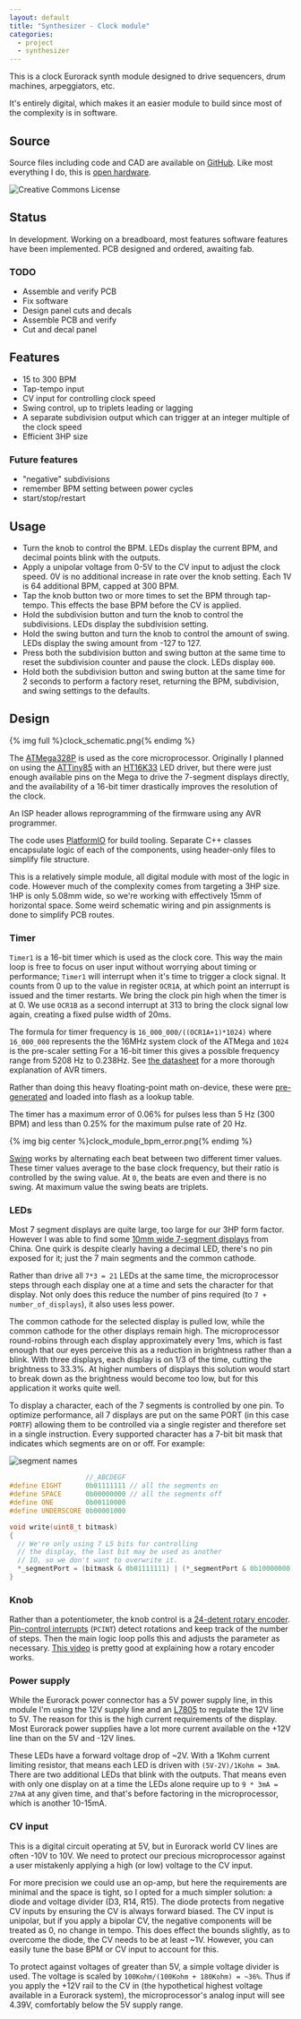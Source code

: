 ```yaml
---
layout: default
title: "Synthesizer - Clock module"
categories:
  - project
  - synthesizer
---
```


This is a clock Eurorack synth module designed to drive sequencers, drum machines, arpeggiators, etc.

It's entirely digital, which makes it an easier module to build since most of the complexity is in software.

## Source

Source files including code and CAD are available on [GitHub](https://github.com/rabidaudio/synthesizer/tree/master/clock). Like most everything I do, this is [open hardware](http://creativecommons.org/licenses/by-nc-sa/4.0/).

![Creative Commons License](https://i.creativecommons.org/l/by-nc-sa/4.0/88x31.png)

## Status

In development. Working on a breadboard, most features software features have been implemented. PCB designed and ordered, awaiting fab.

### TODO

- Assemble and verify PCB
- Fix software
- Design panel cuts and decals
- Assemble PCB and verify
- Cut and decal panel

## Features

- 15 to 300 BPM
- Tap-tempo input
- CV input for controlling clock speed
- Swing control, up to triplets leading or lagging
- A separate subdivision output which can trigger at an integer multiple of the clock speed
- Efficient 3HP size

### Future features

- "negative" subdivisions
- remember BPM setting between power cycles
- start/stop/restart

## Usage

- Turn the knob to control the BPM. LEDs display the current BPM, and decimal points blink with the outputs.
- Apply a unipolar voltage from 0-5V to the CV input to adjust the clock speed. 0V is no additional increase in rate over the knob setting. Each 1V is 64 additional BPM, capped at 300 BPM.
- Tap the knob button two or more times to set the BPM through tap-tempo. This effects the base BPM before the CV is applied.
- Hold the subdivision button and turn the knob to control the subdivisions. LEDs display the subdivision setting.
- Hold the swing button and turn the knob to control the amount of swing. LEDs display the swing amount from -127 to 127.
- Press both the subdivision button and swing button at the same time to reset the subdivision counter and pause the clock. LEDs display `000`.
- Hold both the subdivision button and swing button at the same time for 2 seconds to perform a factory reset, returning the BPM, subdivision, and swing settings to the defaults.

## Design

{% img full %}clock_schematic.png{% endimg %}

The [ATMega328P](/resources#ATMega328P) is used as the core microprocessor. Originally I planned on using the [ATTiny85](/resources#ATTiny85) with an [HT16K33](resources#HT16K33) LED driver, but there were just enough available pins on the Mega to drive the 7-segment displays directly, and the availability of a 16-bit timer drastically improves the resolution of the clock.

An ISP header allows reprogramming of the firmware using any AVR programmer.

The code uses [PlatformIO](https://platformio.org/) for build tooling. Separate C++ classes encapsulate logic of each of the components, using header-only files to simplify file structure.

This is a relatively simple module, all digital module with most of the logic in code. However much of the complexity comes from targeting a 3HP size. 1HP is only 5.08mm wide, so we're working with effectively 15mm of horizontal space. Some weird schematic wiring and pin assignments is done to simplify PCB routes.

### Timer

`Timer1` is a 16-bit timer which is used as the clock core. This way the main loop is free to focus on user input without worrying about timing or performance; `Timer1` will interrupt when it's time to trigger a clock signal. It counts from 0 up to the value in register `OCR1A`, at which point an interrupt is issued and the timer restarts. We bring the clock pin high when the timer is at 0. We use `OCR1B` as a second interrupt at 313 to bring the clock signal low again, creating a fixed pulse width of 20ms.

The formula for timer frequency is `16_000_000/((OCR1A+1)*1024)` where `16_000_000` represents the the 16MHz system clock of the ATMega and `1024` is the pre-scaler setting For a 16-bit timer this gives a possible frequency range from 5208 Hz to 0.238Hz. See [the datasheet](/resources#ATMega328P) for a more thorough explanation of AVR timers.

Rather than doing this heavy floating-point math on-device, these were [pre-generated](https://docs.google.com/spreadsheets/d/e/2PACX-1vRYF0LwfJ1-PHLnWnM49WWA0hqCR1MDAl3SorFMbPlyfnnnua1AY_6QSFmG-xYukErxw6XOodOVI3JO/pubhtml) and loaded into flash as a lookup table.

The timer has a maximum error of 0.06% for pulses less than 5 Hz (300 BPM) and less than 0.25% for the maximum pulse rate of 20 Hz.

{% img big center %}clock_module_bpm_error.png{% endimg %}

[Swing](https://en.wikipedia.org/wiki/Swing_(jazz_performance_style)) works by alternating each beat between two different timer values. These timer values average to the base clock frequency, but their ratio is controlled by the swing value. At `0`, the beats are even and there is no swing. At maximum value the swing beats are triplets.

<!-- TODO: subdivisions -->

### LEDs

Most 7 segment displays are quite large, too large for our 3HP form factor. However I was able to find some [10mm wide 7-segment displays](/resources#SM460281N) from China. One quirk is despite clearly having a decimal LED, there's no pin exposed for it; just the 7 main segments and the common cathode.

Rather than drive all `7*3 = 21` LEDs at the same time, the microprocessor steps through each display one at a time and sets the character for that display. Not only does this reduce the number of pins required (to `7 + number_of_displays`), it also uses less
power.

The common cathode for the selected display is pulled low, while the common cathode for the other displays remain high. The microprocessor round-robins through each display approximately every 1ms, which is fast enough that our eyes perceive this as a reduction in brightness rather than a blink. With three displays, each display is on 1/3 of the time, cutting the brightness to 33.3%. At higher numbers of displays this solution would start to break down as the brightness would become too low, but for this application it works quite well.

To display a character, each of the 7 segments is controlled by one pin. To optimize performance, all 7 displays are put on the same PORT (in this case `PORTF`) allowing them to be controlled via a single register and therefore set in a single instruction. Every supported character has a 7-bit bit mask that indicates which segments are on or off. For example:

![segment names](/images/7segment-names.png)

```cpp
                   //_ABCDEGF
#define EIGHT      0b01111111 // all the segments on
#define SPACE      0b00000000 // all the segments off
#define ONE        0b00110000
#define UNDERSCORE 0b00001000

void write(uint8_t bitmask)
{
  // We're only using 7 LS bits for controlling
  // the display, the last bit may be used as another
  // IO, so we don't want to overwrite it.
  *_segmentPort = (bitmask & 0b01111111) | (*_segmentPort & 0b10000000);
}
```


### Knob

Rather than a potentiometer, the knob control is a [24-detent rotary encoder](/resources#PEC11R). [Pin-control interrupts](https://www.electrosoftcloud.com/en/pcint-interrupts-on-arduino/) (`PCINT`) detect rotations and keep track of the number of steps. Then the main logic loop polls this and adjusts the parameter as necessary. [This video](https://www.youtube.com/watch?v=v4BbSzJ-hz4) is pretty good at explaining how a rotary encoder works.


### Power supply

While the Eurorack power connector has a 5V power supply line, in this module I'm using the 12V supply line and an [L7805](/resources#LM7805) to regulate the 12V line to 5V. The reason for this is the high current requirements of the display. Most Eurorack power supplies have a lot more current available on the +12V line than on the 5V and -12V lines.

These LEDs have a forward voltage drop of ~2V. With a 1Kohm current limiting resistor, that means each LED is driven with `(5V-2V)/1Kohm = 3mA`. There are two additional LEDs that blink with the outputs. That means even with only one display on at a time the LEDs alone require up to `9 * 3mA = 27mA` at any given time, and that's before factoring in the microprocessor, which is another 10-15mA.

### CV input

This is a digital circuit operating at 5V, but in Eurorack world CV lines are often -10V to 10V. We need to protect our precious microprocessor against a user mistakenly applying a high (or low) voltage to the CV input.

For more precision we could use an op-amp, but here the requirements are minimal and the space is tight, so I opted for a much simpler solution: a diode and voltage divider (D3, R14, R15). The diode protects from negative CV inputs by ensuring the CV is always forward biased. The CV input is unipolar, but if you apply a bipolar CV, the negative components will be treated as 0, no change in tempo. This does effect the bounds slightly, as to overcome the diode, the CV needs to be at least ~1V. However, you can easily tune the base BPM or CV input to account for this.

To protect against voltages of greater than 5V, a simple voltage divider is used. The voltage is scaled by `100Kohm/(100Kohm + 180Kohm) = ~36%`. Thus if you apply the +12V rail to the CV in (the hypothetical highest voltage available in a Eurorack system), the microprocessor's analog input will see 4.39V, comfortably below the 5V supply range.


<!-- LPF? -->
<!-- older rotary encoder designs? -->
<!-- backpack and switching? -->
